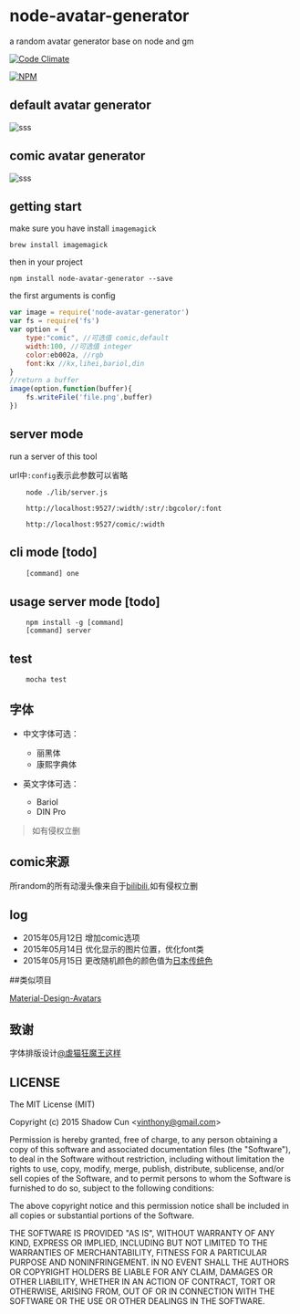 # node-avatar-generator
a random avatar generator base on node and gm

[![Code Climate](https://codeclimate.com/repos/5554e6936956800eb5000239/badges/e3327bf288ba42329f3f/gpa.svg)](https://codeclimate.com/repos/5554e6936956800eb5000239/feed)

[![NPM](https://nodei.co/npm/node-avatar-generator.png)](https://nodei.co/npm/node-avatar-generator/)

## default avatar generator
![sss](http://vinthony.u.qiniudn.com/avatar.png)

## comic avatar generator 
![sss](http://vinthony.u.qiniudn.com/comic.png)

## getting start
make sure you have install `imagemagick`

```
brew install imagemagick
```

then in your project

```
npm install node-avatar-generator --save

```
the first arguments is config

```javascript
var image = require('node-avatar-generator')
var fs = require('fs')
var option = {
	type:"comic", //可选值 comic,default
	width:100, //可选值 integer
	color:eb002a, //rgb
	font:kx //kx,lihei,bariol,din
}
//return a buffer
image(option,function(buffer){
	fs.writeFile('file.png',buffer)	
})
```
## server mode

run a server of this tool

url中`:config`表示此参数可以省略

```
	node ./lib/server.js
```

```
	http://localhost:9527/:width/:str/:bgcolor/:font
```

```
	http://localhost:9527/comic/:width
```

## cli mode [todo]

```javascript
	[command] one
```

## usage server mode [todo]

```
	npm install -g [command]
	[command] server
```

## test

```
	mocha test
```

## 字体

- 中文字体可选：

	* 丽黑体
	* 康熙字典体

- 英文字体可选：

	* Bariol
	* DIN Pro

> 如有侵权立删

## comic来源

所random的所有动漫头像来自于[bilibili](http://www.bilibili.com/video/bgm_calendar.html),如有侵权立删


## log

- 2015年05月12日 增加comic选项
- 2015年05月14日 优化显示的图片位置，优化font类
- 2015年05月15日 更改随机颜色的颜色值为[日本传统色](http://zh.wikipedia.org/wiki/%E6%97%A5%E6%9C%AC%E4%BC%A0%E7%BB%9F%E8%89%B2%E7%B3%BB)

##类似项目

[Material-Design-Avatars](https://github.com/lincanbin/Material-Design-Avatars)

## 致谢

字体排版设计[@虐猫狂魔王这样](http://weibo.com/u/1938141191)

## LICENSE

The MIT License (MIT)

Copyright (c) 2015 Shadow Cun <[vinthony@gmail.com](vinthony@gmail.com)>

Permission is hereby granted, free of charge, to any person obtaining a copy
of this software and associated documentation files (the "Software"), to deal
in the Software without restriction, including without limitation the rights
to use, copy, modify, merge, publish, distribute, sublicense, and/or sell
copies of the Software, and to permit persons to whom the Software is
furnished to do so, subject to the following conditions:

The above copyright notice and this permission notice shall be included in all
copies or substantial portions of the Software.

THE SOFTWARE IS PROVIDED "AS IS", WITHOUT WARRANTY OF ANY KIND, EXPRESS OR
IMPLIED, INCLUDING BUT NOT LIMITED TO THE WARRANTIES OF MERCHANTABILITY,
FITNESS FOR A PARTICULAR PURPOSE AND NONINFRINGEMENT. IN NO EVENT SHALL THE
AUTHORS OR COPYRIGHT HOLDERS BE LIABLE FOR ANY CLAIM, DAMAGES OR OTHER
LIABILITY, WHETHER IN AN ACTION OF CONTRACT, TORT OR OTHERWISE, ARISING FROM,
OUT OF OR IN CONNECTION WITH THE SOFTWARE OR THE USE OR OTHER DEALINGS IN THE
SOFTWARE.


